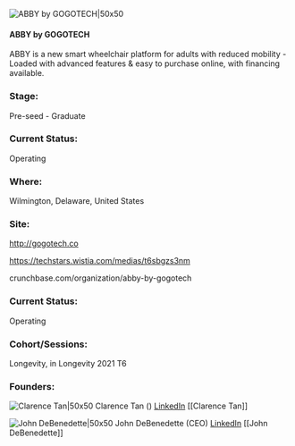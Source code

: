 

![ABBY by GOGOTECH|50x50](https://apimg.techstars.com/connect/images/image_files/6180b42f1974b400098177aa/original/ABBY_by_GOGOTECH.jpeg)

#### ABBY by GOGOTECH
ABBY is a new smart wheelchair platform for adults with reduced mobility - Loaded with advanced features & easy to purchase online, with financing available.

### Stage: 
Pre-seed - Graduate 

### Current Status: 
Operating

### Where:
Wilmington, Delaware, United States

### Site:
http://gogotech.co

https://techstars.wistia.com/medias/t6sbgzs3nm

crunchbase.com/organization/abby-by-gogotech

### Current Status: 
Operating

### Cohort/Sessions: 
Longevity, in Longevity 2021 T6

### Founders: 

![Clarence Tan|50x50]() Clarence Tan () [LinkedIn](https://) [[Clarence Tan]]

![John DeBenedette|50x50](https://apimg.techstars.com/connect/images/image_files/616ed22c2b09a50008b4b9b9/original/JDBinABBY.png) John DeBenedette (CEO) [LinkedIn](https://linkedin.com/in/johndebenedette) [[John DeBenedette]]


